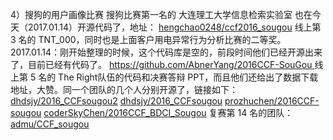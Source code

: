 


4）搜狗的用户画像比赛
搜狗比赛第一名的 大连理工大学信息检索实验室 也在今天（2017.01.14）开源代码了，地址：
[hengchao0248/ccf2016_sougou](http://link.zhihu.com/?target=https%3A//github.com/hengchao0248/ccf2016_sougou)
线上第 3 名的 TNT_000，同时也是上面客户用电异常行为分析比赛的二等奖。2017.01.14：刚开始整理的时候，这个代码库是空的，前段时间他们已经开源出来了，目前已经有代码了。
[https://github.com/AbnerYang/2016CCF-SouGou ](http://link.zhihu.com/?target=https%3A//github.com/AbnerYang/2016CCF-SouGou)
线上第 5 名的 The Right队伍的代码和决赛答辩 PPT，而且他们还给出了数据下载地址，大赞。同一个团队的几个人分别开源了，链接如下：
[dhdsjy/2016_CCFsougou2](http://link.zhihu.com/?target=https%3A//github.com/dhdsjy/2016_CCFsougou2)
[dhdsjy/2016_CCFsougou](http://link.zhihu.com/?target=https%3A//github.com/dhdsjy/2016_CCFsougou)
[prozhuchen/2016CCF-sougou](http://link.zhihu.com/?target=https%3A//github.com/prozhuchen/2016CCF-sougou)
[coderSkyChen/2016CCF_BDCI_Sougou](http://link.zhihu.com/?target=https%3A//github.com/coderSkyChen/2016CCF_BDCI_Sougou)
复赛第 14 名的团队：
[admu/CCF_sougou](http://link.zhihu.com/?target=https%3A//github.com/admu/CCF_sougou)
